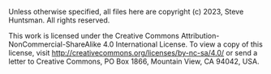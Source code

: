 Unless otherwise specified, all files here are copyright (c) 2023, Steve Huntsman. All rights reserved.

This work is licensed under the Creative Commons
Attribution-NonCommercial-ShareAlike 4.0 International License. To view a
copy of this license, visit
http://creativecommons.org/licenses/by-nc-sa/4.0/ or send a letter to
Creative Commons, PO Box 1866, Mountain View, CA 94042, USA.
